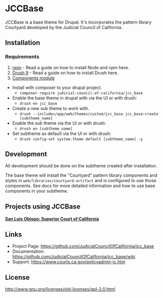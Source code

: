 # JCCBase

JCCBase is a base theme for Drupal. It's incorporates the pattern library Courtyard developed by the Judicial Council of California.

## Installation

### Requirements

  1. [npm](https://npmjs.org) - Read a guide on how to install Node and npm here.
  2. [Drush 9](https://www.drush.org) - Read a guide on how to install Drush here.
  3. [Components module](https://drupal.org/project/components)


  - Install with composer to your drupal project.
    - `composer require judicial-council-of-california/jcc_base`
  - Enable the base theme in drupal with via the UI or with drush:
    - `drush en jcc_base`
  - Create a new sub theme to work with.
    - `drush --include=/app/web/themes/custom/jcc_base jcc_base:create [subtheme_name]`
  - Enable the sub theme via the UI or with drush:
    - `drush en [subtheme_name]`
  - Set subtheme as default via the UI or with drush:
    - `drush config-set system.theme default [subtheme_name] -y`

## Development

All development should be done on the subtheme created after installation.

The base theme will install the "Courtyard" pattern library components and styles in `web/libraries/courtyard-artifact` and is configured to use those components. See docs for more detailed information and how to use base components in your subtheme.

## Projects using JCCBase

#### [San Luis Obispo: Superior Court of California](https://www.slo.courts.ca.gov)


## Links
* Project Page:   https://github.com/JudicialCouncilOfCalifornia/jcc_base
* Documentation:  https://github.com/JudicialCouncilOfCalifornia/jcc_base/wiki
* Support:        https://www.courts.ca.gov/policyadmin-jc.htm

## License
http://www.gnu.org/licenses/old-licenses/gpl-2.0.html
